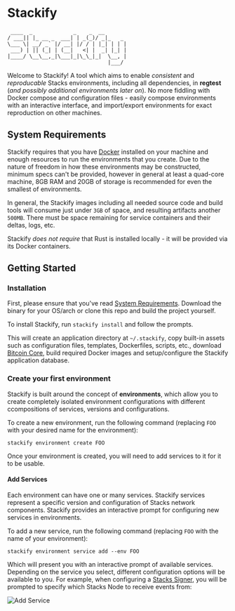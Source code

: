 # Stackify

```text
 ____  _             _    _  __    
/ ___|| |_ __ _  ___| | _(_)/ _|_   _ 
\___ \| __/ _` |/ __| |/ / | |_| | | |
 ___) | || (_| | (__|   <| |  _| |_| |
|____/ \__\__,_|\___|_|\_\_|_|  \__, |
                                |___/ 
```

Welcome to Stackify! A tool which aims to enable _consistent_ and _reproducable_ Stacks
environments, including all dependencies, in **regtest** (_and possibly additional environments later on_). No more fiddling with Docker compose and configuration files - easily compose
environments with an interactive interface, and import/export environments for exact
reproduction on other machines.

## System Requirements

Stackify requires that you have [Docker](https://www.docker.com/) installed on your machine and enough resources to run the environments that you create. Due to the nature of freedom in how these environments may be constructed, minimum specs can't be provided, however in general at least a quad-core machine, 8GB RAM and 20GB of storage is recommended for even the smallest of environments.

In general, the Stackify images including all needed source code and build tools will consume just under `3GB` of space, and resulting artifacts another `500MB`. There must be space remaining for service containers and their deltas, logs, etc.

Stackify _does not require_ that Rust is installed locally - it will be provided via its Docker containers.

## Getting Started

### Installation

First, please ensure that you've read [System Requirements](#system-requirements). Download the binary for your OS/arch or clone this repo and build the project yourself.

To install Stackify, run `stackify install` and follow the prompts.

This will create an application directory at `~/.stackify`, copy built-in assets such as configuration files, templates, Dockerfiles, scripts, etc., download [Bitcoin Core](https://bitcoincore.org/), build required Docker images and setup/configure the Stackify application database.

### Create your first environment

Stackify is built around the concept of **environments**, which allow you to create completely isolated environment configurations with different ccompositions of services, versions and configurations.

To create a new environment, run the following command (replacing `FOO` with your desired name for the environment):
```
stackify environment create FOO
```

Once your environment is created, you will need to add services to it for it to be usable.

#### Add Services

Each environment can have one or many services. Stackify services represent a specific version and configuration of Stacks network components. Stackify provides an interactive prompt for configuring new services in environments. 

To add a new service, run the following command (replacing `FOO` with the name of your environment):

```stackify environment service add --env FOO```

Which will present you with an interactive prompt of available services. Depending on the service you select, different configuration options will be available to you. For example, when configuring a [Stacks Signer](https://docs.stacks.co/nakamoto-upgrade/signing-and-stacking/running-a-signer), you will be prompted to specify which Stacks Node to receive events from:

![Add Service](docs/assets/add_service.gif)
